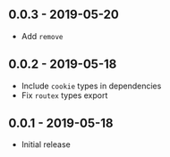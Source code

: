 ## 0.0.3 - 2019-05-20

- Add `remove`

## 0.0.2 - 2019-05-18

- Include `cookie` types in dependencies
- Fix `routex` types export

## 0.0.1 - 2019-05-18

- Initial release
